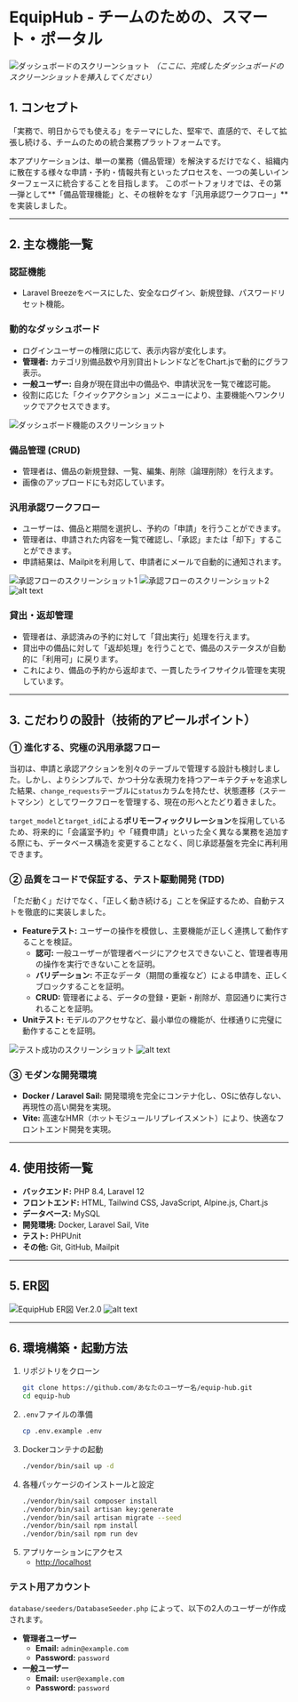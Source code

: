 # EquipHub - チームのための、スマート・ポータル

![ダッシュボードのスクリーンショット](./docs/dashboard-screenshot.png)
*（ここに、完成したダッシュボードのスクリーンショットを挿入してください）*

## 1. コンセプト

「実務で、明日からでも使える」をテーマにした、堅牢で、直感的で、そして拡張し続ける、チームのための統合業務プラットフォームです。

本アプリケーションは、単一の業務（備品管理）を解決するだけでなく、組織内に散在する様々な申請・予約・情報共有といったプロセスを、一つの美しいインターフェースに統合することを目指します。
このポートフォリオでは、その第一弾として**「備品管理機能」と、その根幹をなす「汎用承認ワークフロー」**を実装しました。

---

## 2. 主な機能一覧

### 認証機能
- Laravel Breezeをベースにした、安全なログイン、新規登録、パスワードリセット機能。

### 動的なダッシュボード
- ログインユーザーの権限に応じて、表示内容が変化します。
- **管理者:** カテゴリ別備品数や月別貸出トレンドなどをChart.jsで動的にグラフ表示。
- **一般ユーザー:** 自身が現在貸出中の備品や、申請状況を一覧で確認可能。
- 役割に応じた「クイックアクション」メニューにより、主要機能へワンクリックでアクセスできます。

![ダッシュボード機能のスクリーンショット](./docs/dashboard-features.png)

### 備品管理 (CRUD)
- 管理者は、備品の新規登録、一覧、編集、削除（論理削除）を行えます。
- 画像のアップロードにも対応しています。

### 汎用承認ワークフロー
- ユーザーは、備品と期間を選択し、予約の「申請」を行うことができます。
- 管理者は、申請された内容を一覧で確認し、「承認」または「却下」することができます。
- 申請結果は、Mailpitを利用して、申請者にメールで自動的に通知されます。

![承認フローのスクリーンショット1](./docs/approval-flow1.png)
![承認フローのスクリーンショット2](./docs/approval-flow2.png)![alt text](image.png)


### 貸出・返却管理
- 管理者は、承認済みの予約に対して「貸出実行」処理を行えます。
- 貸出中の備品に対して「返却処理」を行うことで、備品のステータスが自動的に「利用可」に戻ります。
- これにより、備品の予約から返却まで、一貫したライフサイクル管理を実現しています。

---

## 3. こだわりの設計（技術的アピールポイント）

### ① 進化する、究極の汎用承認フロー
当初は、申請と承認アクションを別々のテーブルで管理する設計も検討しました。しかし、よりシンプルで、かつ十分な表現力を持つアーキテクチャを追求した結果、`change_requests`テーブルに`status`カラムを持たせ、状態遷移（ステートマシン）としてワークフローを管理する、現在の形へとたどり着きました。

`target_model`と`target_id`による**ポリモーフィックリレーション**を採用しているため、将来的に「会議室予約」や「経費申請」といった全く異なる業務を追加する際にも、データベース構造を変更することなく、同じ承認基盤を完全に再利用できます。

### ② 品質をコードで保証する、テスト駆動開発 (TDD)
「ただ動く」だけでなく、「正しく動き続ける」ことを保証するため、自動テストを徹底的に実装しました。

- **Featureテスト:** ユーザーの操作を模倣し、主要機能が正しく連携して動作することを検証。
  - **認可:** 一般ユーザーが管理者ページにアクセスできないこと、管理者専用の操作を実行できないことを証明。
  - **バリデーション:** 不正なデータ（期間の重複など）による申請を、正しくブロックすることを証明。
  - **CRUD:** 管理者による、データの登録・更新・削除が、意図通りに実行されることを証明。
- **Unitテスト:** モデルのアクセサなど、最小単位の機能が、仕様通りに完璧に動作することを証明。

![テスト成功のスクリーンショット](./docs/tests-passed.png)
![alt text](image.png)

### ③ モダンな開発環境
- **Docker / Laravel Sail:** 開発環境を完全にコンテナ化し、OSに依存しない、再現性の高い開発を実現。
- **Vite:** 高速なHMR（ホットモジュールリプレイスメント）により、快適なフロントエンド開発を実現。

---

## 4. 使用技術一覧

- **バックエンド:** PHP 8.4, Laravel 12
- **フロントエンド:** HTML, Tailwind CSS, JavaScript, Alpine.js, Chart.js
- **データベース:** MySQL
- **開発環境:** Docker, Laravel Sail, Vite
- **テスト:** PHPUnit
- **その他:** Git, GitHub, Mailpit

---

## 5. ER図

![EquipHub ER図 Ver.2.0](./docs/er-diagram-v2.png)
![alt text](image.png)

---

## 6. 環境構築・起動方法

1.  リポジトリをクローン
    ```bash
    git clone https://github.com/あなたのユーザー名/equip-hub.git
    cd equip-hub
    ```
2.  `.env`ファイルの準備
    ```bash
    cp .env.example .env
    ```
3.  Dockerコンテナの起動
    ```bash
    ./vendor/bin/sail up -d
    ```
4.  各種パッケージのインストールと設定
    ```bash
    ./vendor/bin/sail composer install
    ./vendor/bin/sail artisan key:generate
    ./vendor/bin/sail artisan migrate --seed
    ./vendor/bin/sail npm install
    ./vendor/bin/sail npm run dev
    ```
5.  アプリケーションにアクセス
    - [http://localhost](http://localhost)

### テスト用アカウント
`database/seeders/DatabaseSeeder.php` によって、以下の2人のユーザーが作成されます。

- **管理者ユーザー**
  - **Email:** `admin@example.com`
  - **Password:** `password`
- **一般ユーザー**
  - **Email:** `user@example.com`
  - **Password:** `password`
